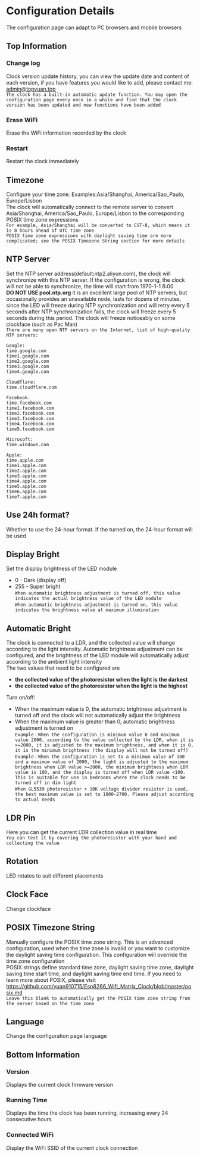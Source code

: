 # Configuration Details

The configuration page can adapt to PC browsers and mobile browsers

## Top Information

### Change log
Clock version update history, you can view the update date and content of each version, if you have features you would like to add, please contact me: <a href="mailto:admin@topyuan.top">admin@topyuan.top</a>  
`The clock has a built-in automatic update function. You may open the configuration page every once in a while and find that the clock version has been updated and new functions have been added`

### Erase WiFi
Erase the WiFi information recorded by the clock

### Restart
Restart the clock immediately

## Timezone
Configure your time zone. Examples:Asia/Shanghai, America/Sao_Paulo, Europe/Lisbon  
The clock will automatically connect to the remote server to convert Asia/Shanghai, America/Sao_Paulo, Europe/Lisbon to the corresponding POSIX time zone expressions  
`For example, Asia/Shanghai will be converted to CST-8, which means it is 8 hours ahead of UTC time zone`  
`POSIX time zone expressions with daylight saving time are more complicated; see the POSIX Timezone String section for more details`

## NTP Server
Set the NTP server address(default:ntp2.aliyun.com), the clock will synchronize with this NTP server. If the configuration is wrong, the clock will not be able to synchronize, the time will start from 1970-1-1 8:00  
**DO NOT USE pool.ntp.org** it is an excellent large pool of NTP servers, but occasionally provides an unavailable node, lasts for dozens of minutes, since the LED will freeze during NTP synchronization and will retry every 5 seconds after NTP synchronization fails, the clock will freeze every 5 seconds during this period. The clock will freeze noticeably on some clockface (such as Pac Man)  
`There are many open NTP servers on the Internet, list of high-quality NTP servers:`
```
Google:
time.google.com
time1.google.com
time2.google.com
time3.google.com
time4.google.com

Cloudflare:
time.cloudflare.com

Facebook:
time.facebook.com
time1.facebook.com
time2.facebook.com
time3.facebook.com
time4.facebook.com
time5.facebook.com

Microsoft:
time.windows.com

Apple:
time.apple.com
time1.apple.com
time2.apple.com
time3.apple.com
time4.apple.com
time5.apple.com
time6.apple.com
time7.apple.com
```

## Use 24h format?
Whether to use the 24-hour format. If the turned on, the 24-hour format will be used

## Display Bright
Set the display brightness of the LED module
- 0 - Dark (display off)
- 255 - Super bright  
`When automatic brightness adjustment is turned off, this value indicates the actual brightness value of the LED module`  
`When automatic brightness adjustment is turned on, this value indicates the brightness value at maximum illumination`

## Automatic Bright
The clock is connected to a LDR, and the collected value will change according to the light intensity. Automatic brightness adjustment can be configured, and the brightness of the LED module will automatically adjust according to the ambient light intensity  
The two values ​​that need to be configured are 
- **the collected value of the photoresistor when the light is the darkest**
- **the collected value of the photoresistor when the light is the highest**

Turn on/off:
- When the maximum value is 0, the automatic brightness adjustment is turned off and the clock will not automatically adjust the brightness
- When the maximum value is greater than 0, automatic brightness adjustment is turned on  
`Example：When the configuration is minimum value 0 and maximum value 2000, according to the value collected by the LDR, when it is >=2000, it is adjusted to the maximum brightness, and when it is 0, it is the minimum brightness (the display will not be turned off)`  
`Example：When the configuration is set to a minimum value of 100 and a maximum value of 2000, the light is adjusted to the maximum brightness when LDR value >=2000, the minimum brightness when LDR value is 100, and the display is turned off when LDR value <100. This is suitable for use in bedrooms where the clock needs to be turned off in dim light`  
`When GL5539 photoresistor + 10K voltage divider resistor is used, the best maximum value is set to 1800-2700. Please adjust according to actual needs`

## LDR Pin
Here you can get the current LDR collection value in real time  
`You can test it by covering the photoresistor with your hand and collecting the value`

## Rotation
LED rotates to suit different placements

## Clock Face
Change clockface

## POSIX Timezone String
Manually configure the POSIX time zone string. This is an advanced configuration, used when the time zone is invalid or you want to customize the daylight saving time configuration. This configuration will override the time zone configuration  
POSIX strings define standard time zone, daylight saving time zone, daylight saving time start time, and daylight saving time end time. If you need to learn more about POSIX, please visit https://github.com/yuan910715/Esp8266_Wifi_Matrix_Clock/blob/master/posix.md  
`Leave this blank to automatically get the POSIX time zone string from the server based on the time zone`  

## Language
Change the configuration page language

## Bottom Information

### Version

Displays the current clock firmware version

### Running Time

Displays the time the clock has been running, increasing every 24 consecutive hours

### Connected WiFi

Display the WiFi SSID of the current clock connection